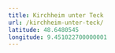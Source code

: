 ```yaml
---
title: Kirchheim unter Teck
url: /kirchheim-unter-teck/
latitude: 48.6480545
longitude: 9.451022700000001
---
```

